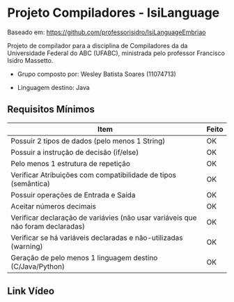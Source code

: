 # Projeto Compiladores - IsiLanguage

Baseado em: https://github.com/professorisidro/IsiLanguageEmbriao

Projeto de compilador para a disciplina de Compiladores da da Universidade Federal do ABC (UFABC), ministrada pelo professor Francisco Isidro Massetto.

- Grupo composto por: Wesley Batista Soares (11074713)


- Linguagem destino: Java

## Requisitos Mínimos

| Item | Feito |
|---|---|
| Possuir 2 tipos de dados (pelo menos 1 String)  | OK |
| Possuir a instrução de decisão (if/else) | OK |
| Pelo menos 1 estrutura de repetição | OK |
| Verificar Atribuições com compatibilidade de tipos (semântica)  | OK |
| Possuir operações de Entrada e Saída | OK |
| Aceitar números decimais | OK |
| Verificar declaração de variávies (não usar variáveis que não foram declaradas) | OK |
| Verificar se há variáveis declaradas e não-utilizadas (warning) | OK |
| Geração de pelo menos 1 linguagem destino (C/Java/Python) | OK |

## Link Vídeo